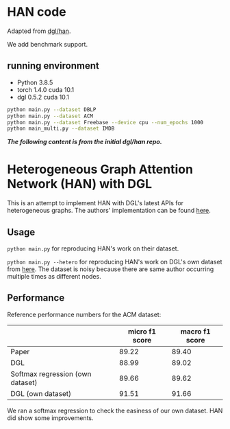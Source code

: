 # HAN code

Adapted from [dgl/han](https://github.com/dmlc/dgl/tree/master/examples/pytorch/han).

We add benchmark support.

## running environment

* Python 3.8.5
* torch 1.4.0 cuda 10.1
* dgl 0.5.2 cuda 10.1


```bash
python main.py --dataset DBLP
python main.py --dataset ACM
python main.py --dataset Freebase --device cpu --num_epochs 1000
python main_multi.py --dataset IMDB
```

***The following content is from the initial dgl/han repo.***

# Heterogeneous Graph Attention Network (HAN) with DGL

This is an attempt to implement HAN with DGL's latest APIs for heterogeneous graphs.
The authors' implementation can be found [here](https://github.com/Jhy1993/HAN).

## Usage

`python main.py` for reproducing HAN's work on their dataset.

`python main.py --hetero` for reproducing HAN's work on DGL's own dataset from
[here](https://github.com/Jhy1993/HAN/tree/master/data/acm).  The dataset is noisy
because there are same author occurring multiple times as different nodes.

## Performance

Reference performance numbers for the ACM dataset:

|                     | micro f1 score | macro f1 score |
| ------------------- | -------------- | -------------- |
| Paper               | 89.22          | 89.40          |
| DGL                 | 88.99          | 89.02          |
| Softmax regression (own dataset) | 89.66  | 89.62     |
| DGL (own dataset)   | 91.51          | 91.66          |

We ran a softmax regression to check the easiness of our own dataset.  HAN did show some improvements.
